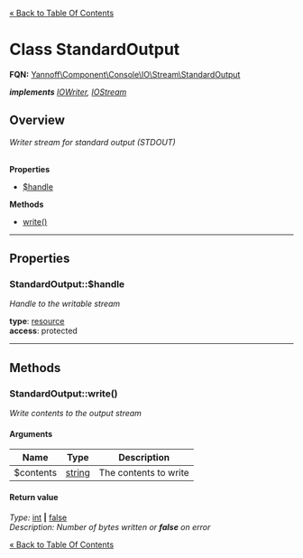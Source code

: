 [&laquo; Back to Table Of Contents](/doc/api/index.md)

# Class StandardOutput

**FQN:** [Yannoff\Component\Console\IO\Stream\StandardOutput][self]
<br/>

_**implements** [IOWriter](/doc/api/IO/Stream/IOWriter.md), [IOStream](/doc/api/IO/Stream/IOStream.md)_


## Overview

_Writer stream for standard output (STDOUT)_
<br/><br/>

**Properties**

- [$handle](#handle)

**Methods**

- [write()](#write)

---

## Properties


### <a name="handle">StandardOutput::$handle</a>


_Handle to the writable stream_

**type**: [resource](https://www.php.net/manual-lookup.php?pattern=resource)<br/>
**access**: protected<br/>


---

## Methods


### <a name="write">StandardOutput::write()</a>
_Write contents to the output stream_

#### Arguments

Name|Type|Description
----|----|-----------
$contents|[string](https://www.php.net/manual/language.types.string.php)|The contents to write

#### Return value

_Type:_ [int](https://www.php.net/manual/language.types.int.php) **&#124;** [false](https://www.php.net/manual-lookup.php?pattern=false)<br />_Description: Number of bytes written or **false** on error_



[self]: StandardOutput.md

[&laquo; Back to Table Of Contents](/doc/api/index.md)

